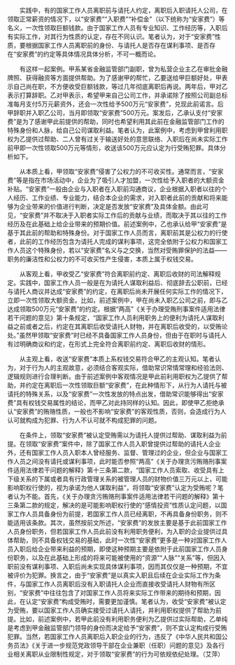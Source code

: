 　　实践中，有的国家工作人员离职前与请托人约定，离职后入职请托人公司，在领取正常薪资的情况下，以“安家费”“入职费”“补偿金”（以下统称为“安家费”）等名义，一次性领取巨额钱款。由于国家工作人员有专业知识、工作经历等，入职后有实际工作，对其行为性质的认定，存在不同认识。笔者认为，对于“安家费”性质，要根据国家工作人员离职前的身份、与请托人是否存在谋利事项、是否存在“安家费”的约定等具体情况具体分析，不可一概而论。

　　有这样一起案例。甲系某省金融监管部门副职，曾为私营企业主乙在审批金融牌照、获得融资等方面提供帮助。为了感谢甲的帮忙，乙要送给甲巨额好处，甲表示自己尚在职，不方便收受巨额钱款，等过几年彻底离职后再说。两年后，甲对乙表示打算辞职。乙对甲表示，希望甲来自己公司工作，并承诺除了按照公司副总标准每月支付5万元薪资外，还会一次性给予500万元“安家费”，兑现此前诺言。后甲辞职并入职乙公司，当月即领取“安家费”500万元。案发后，乙承认支付“安家费”是为了感谢甲此前提供的帮助，同时也希望利用其此前在金融监管部门工作的特殊身份和人脉，给自己公司谋取利益。笔者认为，此案例中，考虑到甲曾利用职权为乙提供过帮助、二人曾有过关于输送好处的意思联络、入职后在尚未实际工作前甲即一次性领取500万元等情形，收送该500万元应认定为行受贿犯罪。具体分析如下。

　　从本质上看，甲领取“安家费”侵害了公权力的不可收买性。通常而言，“安家费”等是指在市场活动中，企业为了吸引人才加盟，一次性给予入职者的大额资金补贴。“安家费”一般由企业与入职者在入职前沟通商议，企业根据入职者以往的个人经历、工作业绩、专业能力，结合本企业的需求，对入职者此前的贡献和将来能够为企业带来的价值进行判断，决定是否发放“安家费”及具体金额。由此可见，“安家费”并不取决于入职者实际工作后的贡献与业绩，而取决于其以往的工作经历及在此基础上给企业带来的预期价值。前述案例中，乙也承认给甲“安家费”是基于其此前的帮助和特殊身份。对于国家工作人员而言，离职前其是公权力的行使者，此前的工作经历包含为请托人完成的谋利事项，这完全依附于公权力和国家工作人员这个特殊身份，若以“安家费”名义与之交换，当然对受贿罪保护的法益——职务的廉洁性和公权力的不可收买性产生侵害，本质上属于权钱交易。

　　从客观上看，甲收受乙“安家费”符合离职前约定、离职后收财的司法解释规定。实践中，国家工作人员一般是在为请托人谋取利益后、彻底辞去公职前，已经与请托人商议并达成“安家费”的约定，在离职后尚未开展任何实际工作的情况下，立即一次性领取大额资金。比如，前述案例中，甲在尚未入职乙公司之前，即与乙达成领取500万元“安家费”的约定。根据“两高”《关于办理受贿刑事案件适用法律若干问题的意见》第十条规定，“国家工作人员利用职务上的便利为请托人谋取利益之前或者之后，约定在其离职后收受请托人财物，并在离职后收受的，以受贿论处。”虽然甲领取“安家费”时已经不具备国家工作人员身份，但由于在职时与请托人有过明确商议和约定，在形式上完全符合离职前约定、离职后收财的情形。

　　从主观上看，收送“安家费”本质上系权钱交易符合甲乙的主观认知。笔者认为，对于行为人的主观故意，必须结合客观实际，借助常识常情常理和经验法则、逻辑规则进行合理判断。由于前述案例中客观情况是甲此前利用职权为乙提供了帮助，并约定在离职后一次性领取巨额“安家费”，在此种情形下，从行为人请托与被请托的特殊关系，以及“安家费”一次性发放的特点出发，借助常识能够得出“安家费”具有权钱交易属性的结论，而甲乙对此持同样的认知。因此，即使甲乙拒绝承认“安家费”的贿赂性质，一般也不影响“安家费”的客观性质，否则，会造成行为人认可就构成为犯罪、行为人不认可就不构成犯罪的问题。

　　在条件上，领取“安家费”被认定受贿需以为请托人提供过帮助、谋取利益为前提。在领取“安家费”案件中，除了国家工作人员入职曾提供过帮助的请托人企业外，还有国家工作人员入职本人曾经服务、监督、管理过的企业，但企业与国家工作人员之间没有请托或谋利事项，此时能否参照“两高”《关于办理贪污贿赂刑事案件适用法律若干问题的解释》第十三条第二款，“国家工作人员索取、收受具有上下级关系的下属或者具有行政管理关系的被管理人员的财物价值三万元以上，可能影响职权行使的，视为承诺为他人谋取利益”，将领取“安家费”认定为受贿呢？笔者认为不能。首先，《关于办理贪污贿赂刑事案件适用法律若干问题的解释》第十三条第二款的规定，解决的是可能影响职权行使的“感情投资”性质认定问题，以国家工作人员具备身份为前提，若国家工作人员已经离职，不再具备身份职务，则不能适用该条款。其次，虽然按前文所述，“安家费”的发放主要是基于此前国家工作人员身份职务，但若国家工作人员此前没有利用职务便利，为入职的企业提供过具体帮助，则不具备权钱交易的基础，此时一次性“安家费”更多是一种对国家工作人员入职后给企业带来利益的预期，即使这种预期主要是依附于此前国家工作人员身份职务，以及在此基础上形成的将来可能被使用的“资源”“人脉”“关系”等，但因入职前没有谋利事项、入职后尚未实现具体谋利事项，因而其仅仅是一种预期，不宜被评价为犯罪。换言之，由于“安家费”是以真实入职且后续在企业实际工作为条件，与国家工作人员离职后没有入职请托人企业而直接收受请托人财物有所区别，“安家费”中往往包含了对国家工作人员将来实际工作带来的期待和预期，因此，在认定“安家费”构成受贿时，需要更加谨慎。笔者认为，收受“安家费”被认定为受贿，要以国家工作人员确实接受过请托人请托，并利用职权提供了帮助为前提。比如，前述案例中，若甲此前没有利用职务便利为乙提供过实际帮助，乙单纯是考虑到甲金融监管部门领导的身份而决定给予“安家费”，则不宜认定构成行受贿犯罪。当然，若国家工作人员离职后入职企业的行为，违反了《中华人民共和国公务员法》《关于进一步规范党政领导干部在企业兼职（任职）问题的意见》及各行业相关离职从业限制性规定，对于领取“安家费”的行为可依规依纪处理。（艾萍）